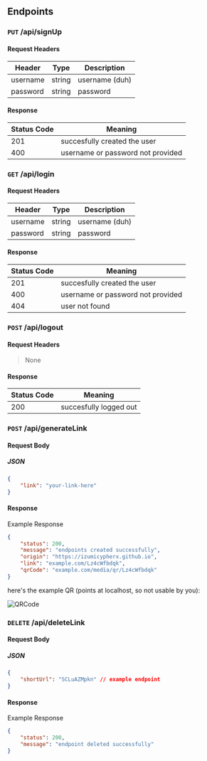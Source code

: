 ## Endpoints

### `PUT` /api/signUp <br>

#### Request Headers

| Header     | Type | Description   |
|-----------|-----|--------------|
| username     | string  | username (duh)   |
| password       | string  | password |

#### Response

| Status Code | Meaning |
|-------------|---------|
| 201  | succesfully created the user |
| 400 | username or password not provided |


### `GET` /api/login

#### Request Headers 
| Header     | Type | Description   |
|-----------|-----|--------------|
| username     | string  | username (duh)   |
| password       | string  | password |


#### Response

| Status Code | Meaning |
|-------------|---------|
| 201  | succesfully created the user |
| 400 | username or password not provided |
| 404 | user not found | 


### `POST` /api/logout

#### Request Headers 

> None

#### Response

| Status Code | Meaning |
|-------------|---------|
| 200  | succesfully logged out |


### `POST` /api/generateLink

#### Request Body

##### JSON
```json
{
    "link": "your-link-here"
}
```

#### Response

Example Response

```json
{
    "status": 200,
    "message": "endpoints created successfully",
    "origin": "https://izumicypherx.github.io",
    "link": "example.com/Lz4cWfbdqk",
    "qrCode": "example.com/media/qr/Lz4cWfbdqk"
}
```

here's the example QR (points at localhost, so not usable by you):

![QRCode](./controllers/public/dT9e2KtCD3.png)

### `DELETE` /api/deleteLink

#### Request Body

##### JSON
```json
{
    "shortUrl": "SCLuAZMpkn" // example endpoint
}
```

#### Response

Example Response

```json
{
    "status": 200,
    "message": "endpoint deleted successfully"
}
```
